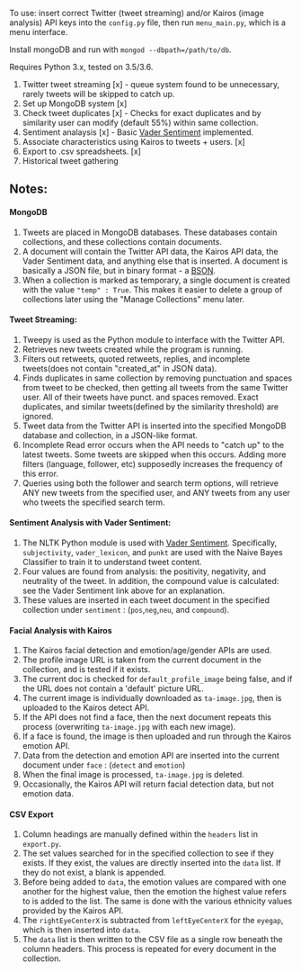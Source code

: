 To use: insert correct Twitter (tweet streaming) and/or Kairos (image analysis) API keys into the `config.py` file, then run `menu_main.py`, which is a menu interface.

Install mongoDB and run with `mongod --dbpath=/path/to/db`.

Requires Python 3.x, tested on 3.5/3.6.

1. Twitter tweet streaming [x]  - queue system found to be unnecessary, rarely tweets will be skipped to catch up.
2. Set up MongoDB system [x]
3. Check tweet duplicates [x] - Checks for exact duplicates and by similarity user can modify (default 55%) within same collection.
4. Sentiment analaysis [x] - Basic <a href="https://github.com/cjhutto/vaderSentiment">Vader Sentiment</a> implemented.
5. Associate characteristics using Kairos to tweets + users. [x]
6. Export to .csv spreadsheets. [x]
7. Historical tweet gathering 

## Notes:
  #### MongoDB
1.  Tweets are placed in MongoDB databases. These databases contain collections, and these collections contain documents.
2.  A document will contain the Twitter API data, the Kairos API data, the Vader Sentiment data, and anything else that is inserted.
      A document is basically a JSON file, but in binary format - a <a href="https://docs.mongodb.com/manual/core/document/">BSON</a>.
3.  When a collection is marked as temporary, a single document is created with the value `"temp" : True`. 
      This makes it easier to delete a group of collections later using the "Manage Collections" menu later.
  #### Tweet Streaming:
 1.  Tweepy is used as the Python module to interface with the Twitter API.
 2.  Retrieves new tweets created while the program is running.
 3.  Filters out retweets, quoted retweets, replies, and incomplete tweets(does not contain "created_at" in JSON data).
 4.  Finds duplicates in same collection by removing punctuation and spaces from tweet to be checked, 
      then getting all tweets from the same Twitter user. All of their tweets have punct. and spaces removed. Exact duplicates, and 
      similar tweets(defined by the similarity threshold) are ignored.
 5. Tweet data from the Twitter API is inserted into the specified MongoDB database and collection, in a JSON-like format.
 6. Incomplete Read error occurs when the API needs to "catch up" to the latest tweets. Some tweets are skipped when this occurs.
      Adding more filters (language, follower, etc) supposedly increases the frequency of this error.
 7. Queries using both the follower and search term options, will retrieve ANY new tweets from the specified user, and ANY tweets
    from any user who tweets the specified search term.
    
  #### Sentiment Analysis with Vader Sentiment:
1.  The NLTK Python module is used with <a href="https://github.com/cjhutto/vaderSentiment">Vader Sentiment</a>.
      Specifically, `subjectivity`, `vader_lexicon`, and `punkt` are used with the Naive Bayes Classifier to train it to understand
      tweet content.
2.  Four values are found from analysis: the positivity, negativity, and neutrality of the tweet. 
      In addition, the compound value is calculated: see the Vader Sentiment link above for an explanation.
3.  These values are inserted in each tweet document in the specified collection under `sentiment` : (`pos`,`neg`,`neu`, and `compound`).

  #### Facial Analysis with Kairos
1.  The Kairos facial detection and emotion/age/gender APIs are used.
2.  The profile image URL is taken from the current document in the collection, and is tested if it exists.
3.  The current doc is checked for `default_profile_image` being false, and if the URL does not contain a 'default' picture URL.
4.  The current image is individually downloaded as `ta-image.jpg`, then is uploaded to the Kairos detect API.
5.  If the API does not find a face, then the next document repeats this process (overwriting `ta-image.jpg` with each new image).
6.  If a face is found, the image is then uploaded and run through the Kairos emotion API. 
7.  Data from the detection and emotion API are inserted into the current document under `face` : (`detect` and `emotion`)
8.  When the final image is processed, `ta-image.jpg` is deleted.
9.  Occasionally, the Kairos API will return facial detection data, but not emotion data. 

  #### CSV Export
1.  Column headings are manually defined within the `headers` list in `export.py`.
2.  The set values searched for in the specified collection to see if they exists. If they exist, the values are directly inserted into       the `data` list. If they do not exist, a blank is appended.
3.  Before being added to `data`, the emotion values are compared with one another for the highest value, then the emotion the highest value refers to is added to the list. The same is done with the various ethnicity values provided by the Kairos API. 
4.  The `rightEyeCenterX` is subtracted from `leftEyeCenterX` for the `eyegap`, which is then inserted into `data`.
5.  The `data` list is then written to the CSV file as a single row beneath the column headers. This process is repeated for every document in the collection.
